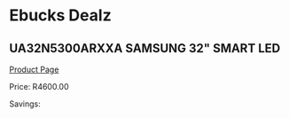 
# Ebucks Dealz
## UA32N5300ARXXA SAMSUNG 32" SMART LED
[Product Page](https://www.ebucks.com/web/shop/productSelected.do?prodId=1226601671&catId=363628796)

Price: R4600.00

Savings: 


	